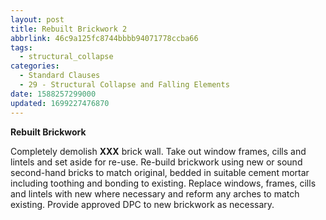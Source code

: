 ```yaml
---
layout: post
title: Rebuilt Brickwork 2
abbrlink: 46c9a125fc8744bbbb94071778ccba66
tags:
  - structural_collapse
categories:
  - Standard Clauses
  - 29 - Structural Collapse and Falling Elements
date: 1588257299000
updated: 1699227476870
---
```


**Rebuilt Brickwork**

Completely demolish **XXX** brick wall. Take out window frames, cills and lintels and set aside for re-use. Re-build brickwork using new or sound second-hand bricks to match original, bedded in suitable cement mortar including toothing and bonding to existing. Replace windows, frames, cills and lintels with new where necessary and reform any arches to match existing. Provide approved DPC to new brickwork as necessary.
